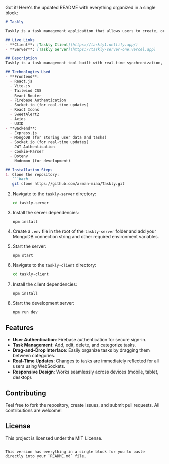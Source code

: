Got it! Here's the updated README with everything organized in a single block:

```markdown
# Taskly

Taskly is a task management application that allows users to create, organize, and manage tasks efficiently. It offers a drag-and-drop interface, real-time updates, and user authentication.

## Live Links
- **Client**: [Taskly Client](https://taskly1.netlify.app/)
- **Server**: [Taskly Server](https://taskly-server-one.vercel.app)

## Description
Taskly is a task management tool built with real-time synchronization, a drag-and-drop interface, and user authentication. Users can add, edit, delete, and organize tasks in categories, with changes being instantly reflected across all devices using WebSockets (via socket.io).

## Technologies Used
- **Frontend**:
  - React.js
  - Vite.js
  - Tailwind CSS
  - React Router
  - Firebase Authentication
  - Socket.io (for real-time updates)
  - React Icons
  - SweetAlert2
  - Axios
  - UUID
- **Backend**:
  - Express.js
  - MongoDB (for storing user data and tasks)
  - Socket.io (for real-time updates)
  - JWT Authentication
  - Cookie-Parser
  - Dotenv
  - Nodemon (for development)

## Installation Steps
1. Clone the repository:
   ```bash
   git clone https://github.com/arman-miaa/Taskly.git
   ```

2. Navigate to the `taskly-server` directory:
   ```bash
   cd taskly-server
   ```

3. Install the server dependencies:
   ```bash
   npm install
   ```

4. Create a `.env` file in the root of the `taskly-server` folder and add your MongoDB connection string and other required environment variables.

5. Start the server:
   ```bash
   npm start
   ```

6. Navigate to the `taskly-client` directory:
   ```bash
   cd taskly-client
   ```

7. Install the client dependencies:
   ```bash
   npm install
   ```

8. Start the development server:
   ```bash
   npm run dev
   ```

## Features
- **User Authentication**: Firebase authentication for secure sign-in.
- **Task Management**: Add, edit, delete, and categorize tasks.
- **Drag-and-Drop Interface**: Easily organize tasks by dragging them between categories.
- **Real-Time Updates**: Changes to tasks are immediately reflected for all users using WebSockets.
- **Responsive Design**: Works seamlessly across devices (mobile, tablet, desktop).

## Contributing
Feel free to fork the repository, create issues, and submit pull requests. All contributions are welcome!

## License
This project is licensed under the MIT License.
```

This version has everything in a single block for you to paste directly into your `README.md` file.